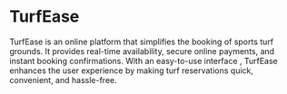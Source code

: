 # TurfEase
TurfEase is an online platform that simplifies the booking of sports turf grounds. It provides real-time availability, secure online payments, and instant booking confirmations. With an easy-to-use interface , TurfEase enhances the user experience by making turf reservations quick, convenient, and hassle-free.
